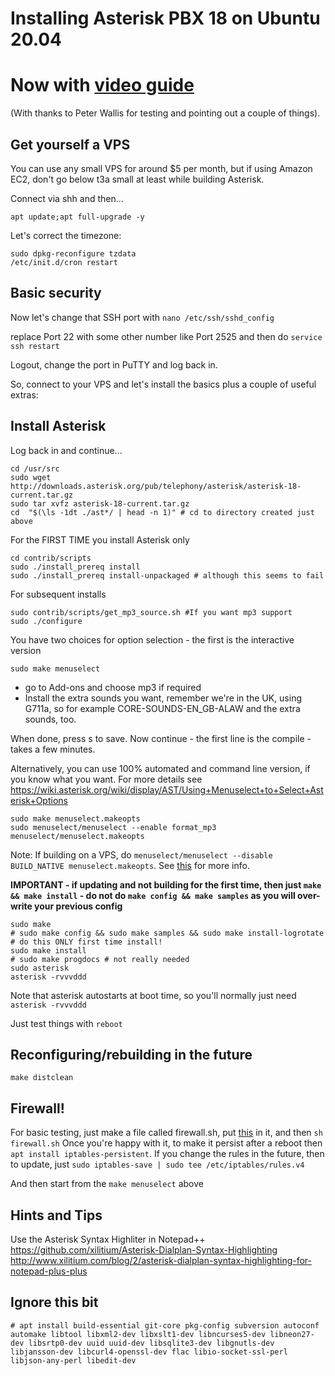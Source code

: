 # Installing Asterisk PBX 18 on Ubuntu 20.04
# Now with [video guide](https://youtu.be/h12NkJQwpYo)

(With thanks to Peter Wallis for testing and pointing out a couple of things).

## Get yourself a VPS

You can use any small VPS for around $5 per month, but if using Amazon EC2, don't go below t3a small at least while building Asterisk.

Connect via shh and then...

```
apt update;apt full-upgrade -y
```

Let's correct the timezone:

````
sudo dpkg-reconfigure tzdata
/etc/init.d/cron restart
````

## Basic security

Now let's change that SSH port with `nano /etc/ssh/sshd_config`

replace Port 22 with some other number like Port 2525 and then do `service ssh restart`

Logout, change the port in PuTTY and log back in. 

So, connect to your VPS and let's install the basics plus a couple of useful extras:

## Install Asterisk

Log back in and continue...

```
cd /usr/src
sudo wget http://downloads.asterisk.org/pub/telephony/asterisk/asterisk-18-current.tar.gz
sudo tar xvfz asterisk-18-current.tar.gz
cd  "$(\ls -1dt ./ast*/ | head -n 1)" # cd to directory created just above
```

For the FIRST TIME you install Asterisk only

```
cd contrib/scripts
sudo ./install_prereq install
sudo ./install_prereq install-unpackaged # although this seems to fail 
```

For subsequent installs

```
sudo contrib/scripts/get_mp3_source.sh #If you want mp3 support
sudo ./configure
```

You have two choices for option selection - the first is the interactive version 

```
sudo make menuselect
```

- go to Add-ons and choose mp3 if required
- Install the extra sounds you want, remember we're in the UK, using G711a, so for example CORE-SOUNDS-EN_GB-ALAW and the extra sounds, too. 

When done, press s to save. Now continue - the first line is the compile - takes a few minutes.



Alternatively, you can use 100% automated and command line version, if you know what you want. For more details see https://wiki.asterisk.org/wiki/display/AST/Using+Menuselect+to+Select+Asterisk+Options

```
sudo make menuselect.makeopts
sudo menuselect/menuselect --enable format_mp3 menuselect/menuselect.makeopts
```



Note: If building on a VPS, do ```menuselect/menuselect --disable BUILD_NATIVE menuselect.makeopts```. See [this](https://wiki.asterisk.org/wiki/display/AST/Building+and+Installing+Asterisk#BuildingandInstallingAsterisk-Buildingfornon-nativearchitectures) for more info.


**IMPORTANT - if updating and not building for the first time, then just `make && make install` - do not do `make config && make samples` as you will over-write your previous config**

```
sudo make
# sudo make config && sudo make samples && sudo make install-logrotate # do this ONLY first time install!
sudo make install
# sudo make progdocs # not really needed
sudo asterisk
asterisk -rvvvddd
```

Note that asterisk autostarts at boot time, so you'll normally just need `asterisk -rvvvddd`  

Just test things with `reboot`

## Reconfiguring/rebuilding in the future

    make distclean
    
## Firewall!

For basic testing, just make a file called firewall.sh, put [this](https://github.com/lardconcepts/asterisk-digitalocean-voipfone-config/blob/master/firewall.sh) in it, and then `sh firewall.sh`
Once you're happy with it, to make it persist after a reboot then  `apt install iptables-persistent`. If you change the rules in the future, then to update, just `sudo iptables-save | sudo tee /etc/iptables/rules.v4`    
    
And then start from the `make menuselect` above

## Hints and Tips

Use the Asterisk Syntax Highliter in Notepad++
https://github.com/xilitium/Asterisk-Dialplan-Syntax-Highlighting
http://www.xilitium.com/blog/2/asterisk-dialplan-syntax-highlighting-for-notepad-plus-plus


## Ignore this bit

```
# apt install build-essential git-core pkg-config subversion autoconf automake libtool libxml2-dev libxslt1-dev libncurses5-dev libneon27-dev libsrtp0-dev uuid uuid-dev libsqlite3-dev libgnutls-dev libjansson-dev libcurl4-openssl-dev flac libio-socket-ssl-perl libjson-any-perl libedit-dev
```
